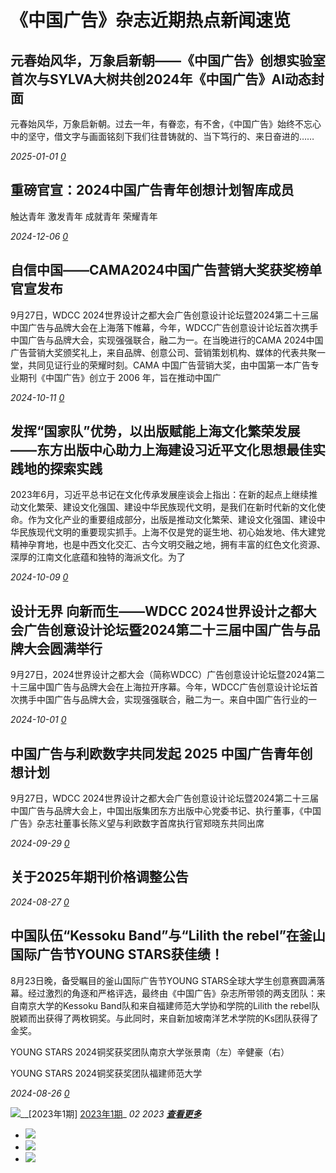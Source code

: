 # 《中国广告》杂志近期热点新闻速览

## 元春始风华，万象启新朝——《中国广告》创想实验室首次与SYLVA大树共创2024年《中国广告》AI动态封面

元春始风华，万象启新朝。过去一年，有眷恋，有不舍，《中国广告》始终不忘心中的坚守，借文字与画面铭刻下我们往昔铸就的、当下笃行的、来日奋进的……

_2025-01-01_ _[0](javascript:;)_

## 重磅官宣：2024中国广告青年创想计划智库成员

触达青年 激发青年 成就青年 荣耀青年

_2024-12-06_ _[0](javascript:;)_

## 自信中国——CAMA2024中国广告营销大奖获奖榜单官宣发布

9月27日，WDCC 2024世界设计之都大会广告创意设计论坛暨2024第二十三届中国广告与品牌大会在上海落下帷幕，今年，WDCC广告创意设计论坛首次携手中国广告与品牌大会，实现强强联合，融二为一。在当晚进行的CAMA 2024中国广告营销大奖颁奖礼上，来自品牌、创意公司、营销策划机构、媒体的代表共聚一堂，共同见证行业的荣耀时刻。CAMA 中国广告营销大奖，由中国第一本广告专业期刊《中国广告》创立于 2006 年，旨在推动中国广

_2024-10-11_ _[0](javascript:;)_

## 发挥“国家队”优势，以出版赋能上海文化繁荣发展——东方出版中心助力上海建设习近平文化思想最佳实践地的探索实践

2023年6月，习近平总书记在文化传承发展座谈会上指出：在新的起点上继续推动文化繁荣、建设文化强国、建设中华民族现代文明，是我们在新时代新的文化使命。作为文化产业的重要组成部分，出版是推动文化繁荣、建设文化强国、建设中华民族现代文明的重要现实抓手。上海不仅是党的诞生地、初心始发地、伟大建党精神孕育地，也是中西文化交汇、古今文明交融之地，拥有丰富的红色文化资源、深厚的江南文化底蕴和独特的海派文化。为了

_2024-10-09_ _[0](javascript:;)_

## 设计无界 向新而生——WDCC 2024世界设计之都大会广告创意设计论坛暨2024第二十三届中国广告与品牌大会圆满举行

9月27日，2024世界设计之都大会（简称WDCC）广告创意设计论坛暨2024第二十三届中国广告与品牌大会在上海拉开序幕。今年，WDCC广告创意设计论坛首次携手中国广告与品牌大会，实现强强联合，融二为一。来自中国广告行业的一

_2024-10-01_ _[0](javascript:;)_

## 中国广告与利欧数字共同发起 2025 中国广告青年创想计划

9月27日，WDCC 2024世界设计之都大会广告创意设计论坛暨2024第二十三届中国广告与品牌大会上，中国出版集团东方出版中心党委书记、执行董事，《中国广告》杂志社董事长陈义望与利欧数字首席执行官郑晓东共同出席

_2024-09-29_ _[0](javascript:;)_

## 关于2025年期刊价格调整公告

_2024-08-27_ _[0](javascript:;)_

## 中国队伍“Kessoku Band”与“Lilith the rebel”在釜山国际广告节YOUNG STARS获佳绩！

8月23日晚，备受瞩目的釜山国际广告节YOUNG STARS全球大学生创意赛圆满落幕。经过激烈的角逐和严格评选，最终由《中国广告》杂志所带领的两支团队：来自南京大学的Kessoku Band队和来自福建师范大学协和学院的Lilith the rebel队脱颖而出获得了两枚铜奖。与此同时，来自新加坡南洋艺术学院的Ks团队获得了金奖。

YOUNG STARS 2024铜奖获奖团队南京大学张景南（左）辛健豪（右）

YOUNG STARS 2024铜奖获奖团队福建师范大学

_2024-08-26_ _[0](javascript:;)_

[![](/uploadfile/2023/0227/20230227042837294.png)](http://www.ad-cn.net/index.php?m=content&c=index&a=lists&catid=9)__\[2023年1期\] [2023年1期](http://www.ad-cn.net/index.php?m=content&c=index&a=show&catid=9&id=34)_ __02_ _2023_ [__查看更多__](http://www.ad-cn.net/index.php?m=content&c=index&a=lists&catid=9)_

*   [![](/uploadfile/2024/0827/20240827030207447.png)](http://www.ad-cn.net/index.php?m=content&c=index&a=lists&catid=36&pc_hash=2tfaad)
*   [![](/uploadfile/2020/1229/20201229114045230.jpg)](http://www.ad-cn.net/index.php?m=content&c=index&a=lists&catid=8&template=zjlist&id=18)
*   [![](/uploadfile/2021/0104/20210104043951128.jpg)](http://www.ad-cn.net/index.php?m=content&c=index&a=lists&catid=8&template=zjlist&id=21)
